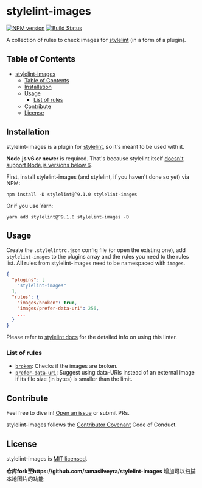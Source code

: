 # stylelint-images

[![NPM version](https://img.shields.io/npm/v/stylelint-images.svg)](https://www.npmjs.com/package/stylelint-images)
[![Build Status](https://travis-ci.org/ramasilveyra/stylelint-images.svg?branch=master)](https://travis-ci.org/ramasilveyra/stylelint-images)

A collection of rules to check images for [stylelint](https://github.com/stylelint/stylelint) (in a form of a plugin).

## Table of Contents

- [stylelint-images](#stylelint-images)
  - [Table of Contents](#table-of-contents)
  - [Installation](#installation)
  - [Usage](#usage)
    - [List of rules](#list-of-rules)
  - [Contribute](#contribute)
  - [License](#license)

## Installation

stylelint-images is a plugin for [stylelint](http://stylelint.io/user-guide/), so it's meant to be used with it.

**Node.js v6 or newer** is required. That's because stylelint itself [doesn't support Node.js versions below 6](https://github.com/stylelint/stylelint/blob/23be9ae81d024f08f7e09b2e3266b6c2972b85c0/package.json#L38).

First, install stylelint-images (and stylelint, if you haven't done so yet) via NPM:

```
npm install -D stylelint@^9.1.0 stylelint-images
```

Or if you use Yarn:

```
yarn add stylelint@^9.1.0 stylelint-images -D
```

## Usage

Create the `.stylelintrc.json` config file (or open the existing one), add `stylelint-images` to the plugins array and the rules you need to the rules list. All rules from stylelint-images need to be namespaced with `images`.

```json
{
  "plugins": [
    "stylelint-images"
  ],
  "rules": {
    "images/broken": true,
    "images/prefer-data-uri": 256,
    ...
  }
}
```

Please refer to [stylelint docs](http://stylelint.io/user-guide/) for the detailed info on using this linter.

### List of rules

- [`broken`](./src/rules/broken/README.md): Checks if the images are broken.
- [`prefer-data-uri`](./src/rules/prefer-data-uri/README.md): Suggest using data-URIs instead of an external image if its file size (in bytes) is smaller than the limit.

## Contribute

Feel free to dive in! [Open an issue](https://github.com/fXy-during/stylelint-images/issues/new) or submit PRs.

stylelint-images follows the [Contributor Covenant](https://contributor-covenant.org/version/1/4/) Code of Conduct.

## License

stylelint-images is [MIT licensed](./LICENSE.md).


**仓库fork至https://github.com/ramasilveyra/stylelint-images**
增加可以扫描本地图片的功能